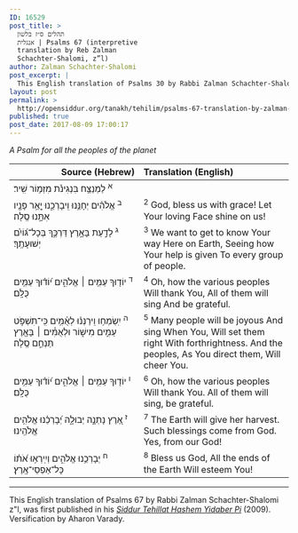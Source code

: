 ```yaml
---
ID: 16529
post_title: >
  תהלים ס״ז בלשון
  אנגלית | Psalms 67 (interpretive
  translation by Reb Zalman
  Schachter-Shalomi, z”l)
author: Zalman Schachter-Shalomi
post_excerpt: |
  This English translation of Psalms 30 by Rabbi Zalman Schachter-Shalomi z"l, was first published in his <em><a href="http://opensiddur.org/siddurim/ha-ari/neo-hasidut/reb-zalmans-open-siddur-tehillat-hashem/">Siddur Tehillat Hashem Yidaber Pi</a></em> (2009). Versification by Aharon Varady.
layout: post
permalink: >
  http://opensiddur.org/tanakh/tehilim/psalms-67-translation-by-zalman-schachter-shalomi/
published: true
post_date: 2017-08-09 17:00:17
---
```

<div class="english"><em>A Psalm for all the peoples of the planet</em></div>

<table style="margin-left: auto;margin-right: auto;" class="draggable">
<thead><tr><th id="x" style="text-align: right;">Source (Hebrew)</th><th style="text-align: left;">Translation (English)</th></tr></thead>
<tbody>
<tr>
<td style="vertical-align:top;" width="46%">
<div class="liturgy"><span lang="he">
<sup>א</sup>&nbsp;לַמְנַצֵּ֥ח בִּנְגִינֹ֗ת מִזְמ֥וֹר שִֽׁיר׃
</span></div>
</td>
 
<td style="vertical-align:top;" width="53%">
<div class="english">

</div></td>
</tr>


<tr>
<td style="vertical-align:top;" width="46%">
<div class="liturgy"><span lang="he">
<sup>ב</sup>&nbsp;אֱלֹהִ֗ים יְחָנֵּ֥נוּ וִֽיבָרְכֵ֑נוּ 
יָ֤אֵ֥ר פָּנָ֖יו אִתָּ֣נוּ סֶֽלָה׃
</span></div>
</td>
 
<td style="vertical-align:top;" width="53%">
<div class="english">
<sup>2</sup>&nbsp;God, bless us with grace!
Let Your loving Face shine on us!
</div></td>
</tr>


<tr>
<td style="vertical-align:top;" width="46%">
<div class="liturgy"><span lang="he">
<sup>ג</sup>&nbsp;לָדַ֣עַת 
בָּאָ֣רֶץ דַּרְכֶּ֑ךָ 
בְּכָל־גּ֝וֹיִ֗ם 
יְשׁוּעָתֶֽךָ׃
</span></div>
</td>
 
<td style="vertical-align:top;" width="53%">
<div class="english">
<sup>3</sup>&nbsp;We want to get to know Your way
Here on Earth,
Seeing how Your help is given
To every group of people.
</div></td>
</tr>


<tr>
<td style="vertical-align:top;" width="46%">
<div class="liturgy"><span lang="he">
<sup>ד</sup>&nbsp;יוֹד֖וּךָ 
עַמִּ֥ים ׀ אֱלֹהִ֑ים 
י֝וֹד֗וּךָ 
עַמִּ֥ים כֻּלָּֽם׃
</span></div>
</td>
 
<td style="vertical-align:top;" width="53%">
<div class="english">
<sup>4</sup>&nbsp;Oh, how the various peoples 
Will thank You,
All of them will sing 
And be grateful.
</div></td>
</tr>


<tr>
<td style="vertical-align:top;" width="46%">
<div class="liturgy"><span lang="he">
<sup>ה</sup>&nbsp;יִֽשְׂמְח֥וּ 
וִֽירַנְּנ֗וּ לְאֻ֫מִּ֥ים 
כִּֽי־תִשְׁפֹּ֣ט 
עַמִּ֣ים מִישׁ֑וֹר 
וּלְאֻמִּ֓ים ׀ בָּאָ֖רֶץ 
תַּנְחֵ֣ם 
סֶֽלָה׃
</span></div>
</td>
 
<td style="vertical-align:top;" width="53%">
<div class="english">
<sup>5</sup>&nbsp;Many people will be joyous 
And sing 
When You, Will set them right
With forthrightness.
And the peoples, 
As You direct them,
Will cheer You.
</div></td>
</tr>


<tr>
<td style="vertical-align:top;" width="46%">
<div class="liturgy"><span lang="he">
<sup>ו</sup>&nbsp;יוֹד֖וּךָ עַמִּ֥ים ׀ 
אֱלֹהִ֑ים 
י֝וֹד֗וּךָ עַמִּ֥ים כֻּלָּֽם׃
</span></div>
</td>
 
<td style="vertical-align:top;" width="53%">
<div class="english">
<sup>6</sup>&nbsp;Oh, how the various peoples 
Will thank You.
All of them will sing, be grateful.
</div></td>
</tr>


<tr>
<td style="vertical-align:top;" width="46%">
<div class="liturgy"><span lang="he">
<sup>ז</sup>&nbsp;אֶ֭רֶץ נָתְנָ֣ה יְבוּלָ֑הּ 
יְ֝בָרְכֵ֗נוּ אֱלֹהִ֥ים 
אֱלֹהֵֽינוּ׃
</span></div>
</td>
 
<td style="vertical-align:top;" width="53%">
<div class="english">
<sup>7</sup>&nbsp;The Earth will give her harvest.
Such blessings come from God.
Yes, from our God!
</div></td>
</tr>


<tr>
<td style="vertical-align:top;" width="46%">
<div class="liturgy"><span lang="he">
<sup>ח</sup>&nbsp;יְבָרְכֵ֥נוּ אֱלֹהִ֑ים 
וְיִֽירְא֥וּ אֹ֝ת֗וֹ 
כָּל־אַפְסֵי־אָֽרֶץ׃
</span></div>
</td>
 
<td style="vertical-align:top;" width="53%">
<div class="english">
<sup>8</sup>&nbsp;Bless us God,
All the ends of the Earth 
Will esteem You!
</div></td>
</tr>
</tbody></table>

<hr />

This English translation of Psalms 67 by Rabbi Zalman Schachter-Shalomi z"l, was first published in his <em><a href="http://opensiddur.org/siddurim/ha-ari/neo-hasidut/reb-zalmans-open-siddur-tehillat-hashem/">Siddur Tehillat Hashem Yidaber Pi</a></em> (2009). Versification by Aharon Varady.